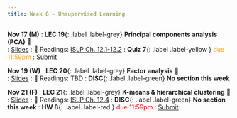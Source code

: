 ```yaml
---
title: Week 8 — Unsupervised Learning
---
```


**Nov 17 (M)**
: **LEC 19**{: .label .label-grey} **Principal components analysis (PCA)** 🎥  
    : [Slides](.)
: 📖 Readings: [ISLP Ch. 12.1-12.2](https://www.statlearning.com/)
: **Quiz 7**{: .label .label-yellow } <font color="orange">due 11:59pm</font>
    : [Submit](.)

**Nov 19 (W)**
: **LEC 20**{: .label .label-grey} **Factor analysis** 🎥  
    : [Slides](.)
: 📖 Readings: TBD
: **DISC**{: .label .label-green} **No section this week** 

**Nov 21 (F)**
: **LEC 21**{: .label .label-grey} **K-means & hierarchical clustering** 🎥  
    : [Slides](.)
: 📖 Readings: [ISLP Ch. 12.4](https://www.statlearning.com/)
: **DISC**{: .label .label-green} **No section this week** 
: **HW 8**{: .label .label-red } <font color="red">due 11:59pm</font>
    : [Submit](.)
